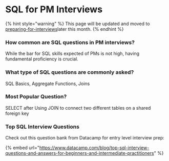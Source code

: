 # SQL for PM Interviews

{% hint style="warning" %}
This page will be updated and moved to [preparing-for-interviews](../../preparing-for-interviews/ "mention")later this month.
{% endhint %}

### How common are SQL questions in PM interviews?

While the bar for SQL skills expected of PMs is not high, having fundamental proficiency is crucial.

### What type of SQL questions are commonly asked?

SQL Basics, Aggregate Functions, Joins

### Most Popular Question?

SELECT after Using JOIN to connect two different tables on a shared foreign key

### Top SQL Interview Questions

Check out this question bank from Datacamp for entry level interview prep:

{% embed url="https://www.datacamp.com/blog/top-sql-interview-questions-and-answers-for-beginners-and-intermediate-practitioners" %}
